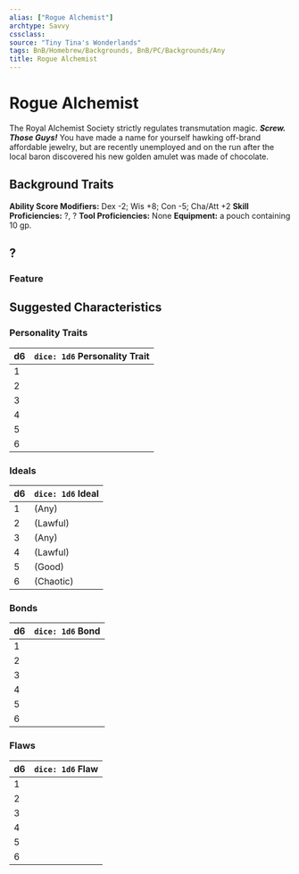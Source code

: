 ```yaml
---
alias: ["Rogue Alchemist"]
archtype: Savvy
cssclass: 
source: "Tiny Tina's Wonderlands"
tags: BnB/Homebrew/Backgrounds, BnB/PC/Backgrounds/Any
title: Rogue Alchemist
---
```


# Rogue Alchemist
The Royal Alchemist Society strictly regulates transmutation magic. ***Screw. Those Guys!*** You have made a name for yourself hawking off-brand affordable jewelry, but are recently unemployed and on the run after the local baron discovered his new golden amulet was made of chocolate.

## Background Traits
**Ability Score Modifiers:** Dex -2; Wis +8; Con -5; Cha/Att +2
**Skill Proficiencies:** ?, ?
**Tool Proficiencies:** None
**Equipment:** a pouch containing 10 gp.

## ?

### Feature

## Suggested Characteristics

### Personality Traits
| d6 | `dice: 1d6` Personality Trait |
| --- | --- |
| 1 |  |
| 2 | |
| 3 |  |
| 4 |  |
| 5 |  |
| 6 |  |

### Ideals
| d6 | `dice: 1d6` Ideal |
| --- | --- |
| 1 | (Any) |
| 2 |  (Lawful) |
| 3 |  (Any) |
| 4 |  (Lawful) |
| 5 |  (Good) |
| 6 |  (Chaotic) |

### Bonds
| d6 | `dice: 1d6` Bond |
| --- | --- |
| 1 |  |
| 2 |  |
| 3 | |
| 4 |  |
| 5 | |
| 6 |  |

### Flaws
| d6  | `dice: 1d6` Flaw |
| --- | ---------------- |
| 1   |                  |
| 2   |                  |
| 3   |                  |
| 4   |                  |
| 5   |                  |
| 6   |                  |